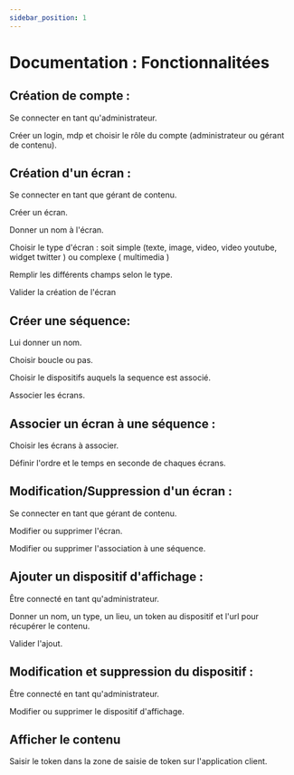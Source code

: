 ```yaml
---
sidebar_position: 1
---
```


# Documentation : Fonctionnalitées

## Création de compte :

Se connecter en tant qu'administrateur.

Créer un login, mdp et choisir le rôle du compte (administrateur ou gérant de contenu).

## Création d'un écran :

Se connecter en tant que gérant de contenu.

Créer un écran.

Donner un nom à l'écran.

Choisir le type d'écran : soit simple (texte, image, video, video youtube, widget twitter ) ou complexe ( multimedia )

Remplir les différents champs selon le type.

Valider la création de l'écran

## Créer une séquence:

Lui donner un nom.

Choisir boucle ou pas.

Choisir le dispositifs auquels la sequence est associé.

Associer les écrans.

## Associer un écran à une séquence :

Choisir les écrans à associer.

Définir l'ordre et le temps en seconde de chaques écrans.

## Modification/Suppression d'un écran :

Se connecter en tant que gérant de contenu.

Modifier ou supprimer l'écran.

Modifier ou supprimer l'association à une séquence.

## Ajouter un dispositif d'affichage :

Être connecté en tant qu'administrateur.

Donner un nom, un type, un lieu, un token au dispositif et l'url pour récupérer le contenu.

Valider l'ajout.

## Modification et suppression du dispositif :

Être connecté en tant qu'administrateur.

Modifier ou supprimer le dispositif d'affichage.

## Afficher le contenu

Saisir le token dans la zone de saisie de token sur l'application client.